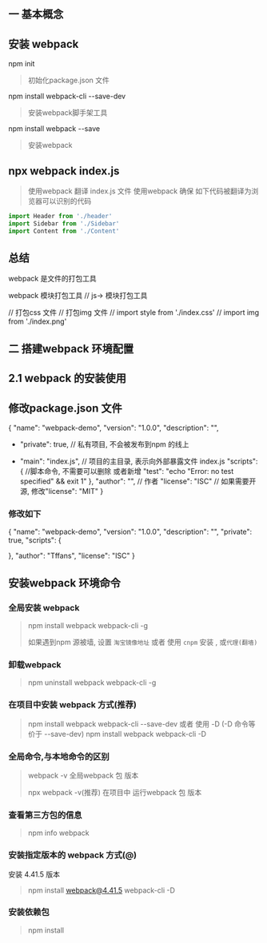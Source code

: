 ## 一 基本概念
## 安装 webpack

npm init 
> 初始化package.json 文件  

npm install webpack-cli --save-dev
> 安装webpack脚手架工具

npm install webpack --save
> 安装webpack
>
## npx webpack index.js 
> 使用webpack 翻译 index.js 文件
使用webpack 确保 如下代码被翻译为浏览器可以识别的代码
``` js
import Header from './header'
import Sidebar from './Sidebar'
import Content from './Content'

```

## 总结
webpack 是文件的打包工具

webpack 模块打包工具
// js-> 模块打包工具
 
// 打包css 文件
// 打包img 文件
// import style from './index.css'
// import img from './index.png'


## 二 搭建webpack 环境配置
## 2.1 webpack 的安装使用
## 修改package.json 文件

{
  "name": "webpack-demo",
  "version": "1.0.0",
  "description": "",
  + "private": true, // 私有项目, 不会被发布到npm 的线上 
  - "main": "index.js", // 项目的主目录,  表示向外部暴露文件 index.js
  "scripts": { //脚本命令, 不需要可以删除 或者新增
    "test": "echo \"Error: no test specified\" && exit 1"
  },
  "author": "", // 作者
  "license": "ISC" // 如果需要开源, 修改"license": "MIT"
}

### 修改如下
{
  "name": "webpack-demo",
  "version": "1.0.0",
  "description": "",
  "private": true, 
  "scripts": {
    
  },
  "author": "Tffans",
  "license": "ISC"
}

## 安装webpack 环境命令
### 全局安装 webpack
> npm install webpack webpack-cli -g
>
>如果遇到npm 源被墙,  设置 `淘宝镜像地址` 或者 使用 `cnpm` 安装 , 或`代理(翻墙)`

### 卸载webpack
> npm uninstall webpack webpack-cli -g

### 在项目中安装 webpack 方式(推荐)
> npm install webpack webpack-cli --save-dev
> 或者 使用 -D (-D 命令等价于 --save-dev)
> npm install webpack webpack-cli -D

### 全局命令,与本地命令的区别
> webpack -v
> 全局webpack 包 版本
>
>
> npx webpack -v(推荐)
> 在项目中 运行webpack 包 版本
>
### 查看第三方包的信息
> npm info webpack 
### 安装指定版本的 webpack 方式(@)
安装 4.41.5 版本
> npm install webpack@4.41.5 webpack-cli -D

### 安装依赖包
> npm install


